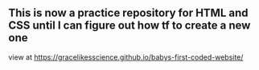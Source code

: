 ## This is now a practice repository for HTML and CSS until I can figure out how tf to create a new one

view at https://gracelikesscience.github.io/babys-first-coded-website/
